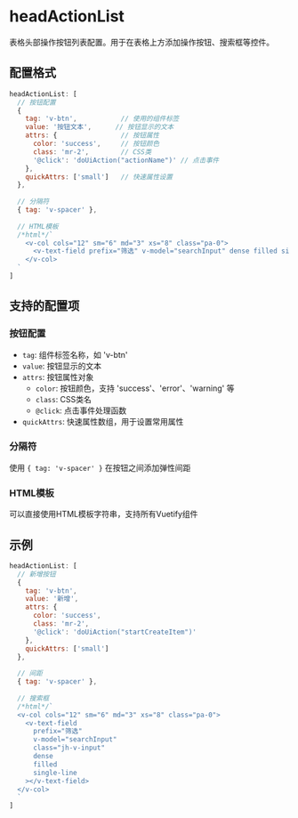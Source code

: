 # headActionList

表格头部操作按钮列表配置。用于在表格上方添加操作按钮、搜索框等控件。

## 配置格式

```javascript
headActionList: [
  // 按钮配置
  { 
    tag: 'v-btn',           // 使用的组件标签
    value: '按钮文本',      // 按钮显示的文本
    attrs: {                // 按钮属性
      color: 'success',     // 按钮颜色
      class: 'mr-2',        // CSS类
      '@click': 'doUiAction("actionName")' // 点击事件
    },
    quickAttrs: ['small']   // 快速属性设置
  },
  
  // 分隔符
  { tag: 'v-spacer' },
  
  // HTML模板
  /*html*/`
    <v-col cols="12" sm="6" md="3" xs="8" class="pa-0">
      <v-text-field prefix="筛选" v-model="searchInput" dense filled single-line></v-text-field>
    </v-col>
  `
]
```

## 支持的配置项

### 按钮配置
- `tag`: 组件标签名称，如 'v-btn'
- `value`: 按钮显示的文本
- `attrs`: 按钮属性对象
  - `color`: 按钮颜色，支持 'success'、'error'、'warning' 等
  - `class`: CSS类名
  - `@click`: 点击事件处理函数
- `quickAttrs`: 快速属性数组，用于设置常用属性

### 分隔符
使用 `{ tag: 'v-spacer' }` 在按钮之间添加弹性间距

### HTML模板
可以直接使用HTML模板字符串，支持所有Vuetify组件

## 示例

```javascript
headActionList: [
  // 新增按钮
  { 
    tag: 'v-btn', 
    value: '新增', 
    attrs: { 
      color: 'success', 
      class: 'mr-2',
      '@click': 'doUiAction("startCreateItem")'
    },
    quickAttrs: ['small']
  },
  
  // 间距
  { tag: 'v-spacer' },
  
  // 搜索框
  /*html*/`
  <v-col cols="12" sm="6" md="3" xs="8" class="pa-0">
    <v-text-field 
      prefix="筛选" 
      v-model="searchInput" 
      class="jh-v-input" 
      dense 
      filled 
      single-line
    ></v-text-field>
  </v-col>
  `
]
``` 